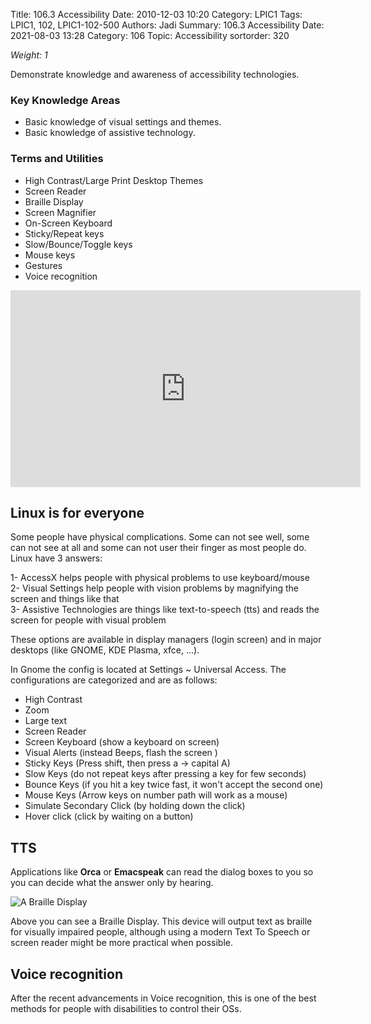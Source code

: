 Title: 106.3 Accessibility
Date: 2010-12-03 10:20
Category: LPIC1
Tags: LPIC1, 102, LPIC1-102-500
Authors: Jadi
Summary: 106.3 Accessibility Date: 2021-08-03 13:28 Category: 106
Topic: Accessibility
sortorder: 320


_Weight: 1_

Demonstrate knowledge and awareness of accessibility technologies.
### Key Knowledge Areas

* Basic knowledge of visual settings and themes.
* Basic knowledge of assistive technology.
### Terms and Utilities

* High Contrast/Large Print Desktop Themes
* Screen Reader
* Braille Display
* Screen Magnifier
* On-Screen Keyboard
* Sticky/Repeat keys
* Slow/Bounce/Toggle keys
* Mouse keys
* Gestures
* Voice recognition

<iframe width="560" height="315" src="https://www.youtube.com/embed/37tZYcg_wpc" title="YouTube video player" frameborder="0" allow="accelerometer; autoplay; clipboard-write; encrypted-media; gyroscope; picture-in-picture; web-share" allowfullscreen></iframe>

## Linux is for everyone

Some people have physical complications. Some can not see well, some can not see at all and some can not user their finger as most people do. Linux have 3 answers:

1- AccessX helps people with physical problems to use keyboard/mouse  
2- Visual Settings help people with vision problems by magnifying the screen and things like that  
3- Assistive Technologies are things like text-to-speech \(tts\) and reads the screen for people with visual problem  

These options are available in display managers \(login screen\) and in major desktops \(like GNOME, KDE Plasma, xfce, ...\). 

In Gnome the config is located at Settings ~ Universal Access. The configurations are categorized and are as follows:

* High Contrast
* Zoom
* Large text
* Screen Reader
* Screen Keyboard \(show a keyboard on screen\)
* Visual Alerts \(instead Beeps, flash the screen \)
* Sticky Keys \(Press shift, then press a -&gt; capital A\)
* Slow Keys \(do not repeat keys after pressing a key for few seconds\)
* Bounce Keys \(if you hit a key twice fast, it won't accept the second one\)
* Mouse Keys \(Arrow keys on number path will work as a mouse\)
* Simulate Secondary Click \(by holding down the click\)
* Hover click \(click by waiting on a button\)
 

## TTS
Applications like **Orca** or **Emacspeak** can read the dialog boxes to you so you can decide what the answer only by hearing.


![A Braille Display](/images/braille.jpg)

Above you can see a Braille Display. This device will output text as braille for visually impaired people, although using a modern Text To Speech or screen reader might be more practical when possible.

## Voice recognition
After the recent advancements in Voice recognition, this is one of the best methods for people with disabilities to control their OSs. 

